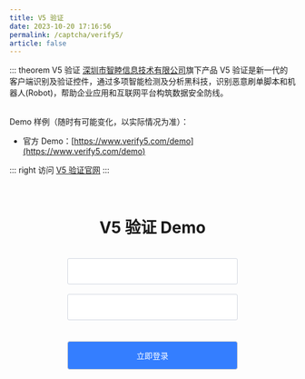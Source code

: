 ```yaml
---
title: V5 验证
date: 2023-10-20 17:16:56
permalink: /captcha/verify5/
article: false
---
```


::: theorem V5 验证
[深圳市智睦信息技术有限公司](https://www.tianyancha.com/company/2342592292)旗下产品 V5 验证是新一代的客户端识别及验证控件，通过多项智能检测及分析黑科技，识别恶意刷单脚本和机器人(Robot)，帮助企业应用和互联网平台构筑数据安全防线。

<br>
Demo 样例（随时有可能变化，以实际情况为准）：
<br>

- 官方 Demo：[https://www.verify5.com/demo](https://www.verify5.com/demo)

::: right
访问 [V5 验证官网](https://www.verify5.com/)
:::

<br>

<style>
    h1 span {
        font-family: -apple-system, BlinkMacSystemFont, "Segoe UI", Roboto, Oxygen, Ubuntu, Cantarell, "Fira Sans", "Droid Sans", "Helvetica Neue", sans-serif;
        font-weight: normal;    
    }
    .verify5-submit {
        background: #347eff;
        border-radius: 4px;
        margin: 20px 0;
        display: inline-block;
        width: 300px;
        height: 50px;
        box-sizing: border-box;
        border: 1px solid #ccc;
        color: #fff;
        cursor: pointer;
        font-size: 14px;
        line-height: 49px;
    }
    .verify5-submit:hover {
        background: #1A73E8;
    }
    .verify5-input {
        display: inline-block;
        width: 300px;
        padding: 12px;
        border: 1px solid #d1d6e0;
        background-color: #fff;
        position: relative;
        cursor: pointer;
        -webkit-box-sizing: border-box;
        box-sizing: border-box;
        border-radius: 3px;
        color: #292f3a;
        font-size: 14px;
        line-height: 20px;
    }
    .v5-validation-btn, .v5-validation-btn-ing, .v5-validation-btn-success {
        margin: 0 auto;
        width: 300px !important;
        margin-bottom: 0 !important;
    }
</style>
<div style="text-align: center;">
    <h1>V5 验证 Demo <Badge text="场景：登录/注册/表单/外挂防护丨限额：2QPS" type="tip" vertical="top"/></h1>
    <br>
    <div>
        <input type="text" :placeholder="'\ue614 请输入账号'" id="username" maxlength="" class="iconfont verify5-input">
    </div>
    <br>
    <div>
        <input type="text" :placeholder="'\ue69c 请输入密码'" id="password" maxlength="" class="iconfont verify5-input">
    </div>
    <br>
    <div v5-config="{ name:'login-v5', host:'freetvks2vi2.verify5.com', token:'6b5d4b45db0b4153b5050448143afcb2' }" ></div>
    <input class="verify5-submit" id="submit" type="submit" value="立即登录">
</div>
<script src="https://s.verify5.com/assets/latest/v5.js" type="text/javascript"></script>
<script>
// 这 V5 验证真的太拉了，接入代码一点儿都不人性化
$(document).ready(function () {
     if(location.href.indexOf('#reloaded') == -1){
         location.href = location.href + '#reloaded';
         location.reload();
     }
});
$('#submit').click(function () {
    var verifyId = document.getElementsByName('login-v5')[0].value;
    if (!verifyId) {
       return alert('请先完成验证！');
    } else {
        $.ajax({
            type: 'post',
            url: 'https://api.spiderapi.cn/verify5/login',
            data: {
                username: $('#username').val(),
                password: $('#password').val(),
                host: 'freetvks2vi2.verify5.com',
                token: '6b5d4b45db0b4153b5050448143afcb2',
                timestamp: new Date().getTime(),
                verifyId: verifyId
            },
            dataType:'json',
            success: function (data) {
                if (data.success) {
                    alert('登录成功！');
                    location.reload();
                } else {
                    alert('登录失败，请重新验证！');
                }
            }
        });
    }
})
</script>

